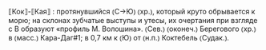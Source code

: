 ---
---

⟦Кок⟧-⟦Кая⟧
: протянувшийся ⦅С→Ю⦆ ⦅хр.⦆, который круто обрывается к морю; на склонах зубчатые выступы и утесы, их очертания при взгляде с В образуют «профиль М. Волошина». ⦅Сев.⦆ ⦅оконеч.⦆ Берегового ⦅хр.⦆ в ⦅масс.⦆ Кара-Даг#1; в 0,7 км к ⦅Ю⦆ от ⦅н.п.⦆ Коктебель ⦅Судак.⦆.
